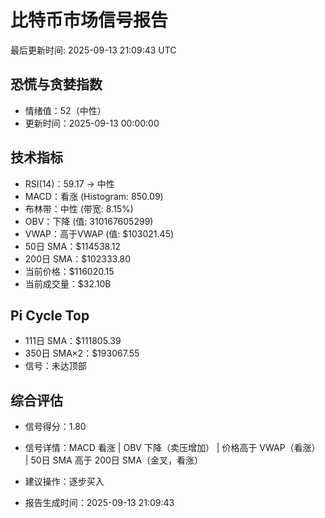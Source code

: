 # 比特币市场信号报告

最后更新时间: 2025-09-13 21:09:43 UTC

## 恐慌与贪婪指数
- 情绪值：52（中性）
- 更新时间：2025-09-13 00:00:00

## 技术指标
- RSI(14)：59.17 → 中性
- MACD：看涨 (Histogram: 850.09)
- 布林带：中性 (带宽: 8.15%)
- OBV：下降 (值: 310167605299)
- VWAP：高于VWAP (值: $103021.45)
- 50日 SMA：$114538.12
- 200日 SMA：$102333.80
- 当前价格：$116020.15
- 当前成交量：$32.10B

## Pi Cycle Top
- 111日 SMA：$111805.39
- 350日 SMA×2：$193067.55
- 信号：未达顶部

## 综合评估
- 信号得分：1.80
- 信号详情：MACD 看涨 | OBV 下降（卖压增加） | 价格高于 VWAP（看涨） | 50日 SMA 高于 200日 SMA（金叉，看涨）
- 建议操作：逐步买入

- 报告生成时间：2025-09-13 21:09:43
